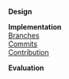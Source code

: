 **Design**   



**Implementation**   
[Branches](https://git.cs.kent.ac.uk/co886/g6/branches)   
[Commits](https://git.cs.kent.ac.uk/co886/g6/commits/master)   
[Contribution](https://git.cs.kent.ac.uk/co886/g6/graphs/master)   

**Evaluation**   